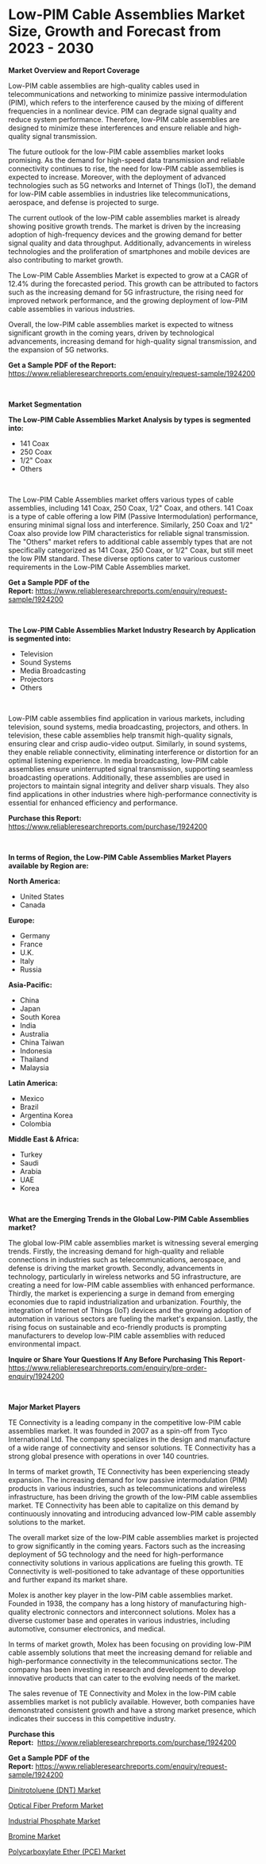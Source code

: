 <p><h1>Low-PIM Cable Assemblies Market Size, Growth and Forecast from 2023 - 2030</h1></p><p><strong>Market Overview and Report Coverage</strong></p>
<p><p>Low-PIM cable assemblies are high-quality cables used in telecommunications and networking to minimize passive intermodulation (PIM), which refers to the interference caused by the mixing of different frequencies in a nonlinear device. PIM can degrade signal quality and reduce system performance. Therefore, low-PIM cable assemblies are designed to minimize these interferences and ensure reliable and high-quality signal transmission.</p><p>The future outlook for the low-PIM cable assemblies market looks promising. As the demand for high-speed data transmission and reliable connectivity continues to rise, the need for low-PIM cable assemblies is expected to increase. Moreover, with the deployment of advanced technologies such as 5G networks and Internet of Things (IoT), the demand for low-PIM cable assemblies in industries like telecommunications, aerospace, and defense is projected to surge.</p><p>The current outlook of the low-PIM cable assemblies market is already showing positive growth trends. The market is driven by the increasing adoption of high-frequency devices and the growing demand for better signal quality and data throughput. Additionally, advancements in wireless technologies and the proliferation of smartphones and mobile devices are also contributing to market growth.</p><p>The Low-PIM Cable Assemblies Market is expected to grow at a CAGR of 12.4% during the forecasted period. This growth can be attributed to factors such as the increasing demand for 5G infrastructure, the rising need for improved network performance, and the growing deployment of low-PIM cable assemblies in various industries.</p><p>Overall, the low-PIM cable assemblies market is expected to witness significant growth in the coming years, driven by technological advancements, increasing demand for high-quality signal transmission, and the expansion of 5G networks.</p></p>
<p><strong>Get a Sample PDF of the Report:</strong> <a href="https://www.reliableresearchreports.com/enquiry/request-sample/1924200">https://www.reliableresearchreports.com/enquiry/request-sample/1924200</a></p>
<p>&nbsp;</p>
<p><strong>Market Segmentation</strong></p>
<p><strong>The Low-PIM Cable Assemblies Market Analysis by types is segmented into:</strong></p>
<p><ul><li>141 Coax</li><li>250 Coax</li><li>1/2" Coax</li><li>Others</li></ul></p>
<p>&nbsp;</p>
<p><p>The Low-PIM Cable Assemblies market offers various types of cable assemblies, including 141 Coax, 250 Coax, 1/2" Coax, and others. 141 Coax is a type of cable offering a low PIM (Passive Intermodulation) performance, ensuring minimal signal loss and interference. Similarly, 250 Coax and 1/2" Coax also provide low PIM characteristics for reliable signal transmission. The "Others" market refers to additional cable assembly types that are not specifically categorized as 141 Coax, 250 Coax, or 1/2" Coax, but still meet the low PIM standard. These diverse options cater to various customer requirements in the Low-PIM Cable Assemblies market.</p></p>
<p><strong>Get a Sample PDF of the Report:</strong>&nbsp;<a href="https://www.reliableresearchreports.com/enquiry/request-sample/1924200">https://www.reliableresearchreports.com/enquiry/request-sample/1924200</a></p>
<p>&nbsp;</p>
<p><strong>The Low-PIM Cable Assemblies Market Industry Research by Application is segmented into:</strong></p>
<p><ul><li>Television</li><li>Sound Systems</li><li>Media Broadcasting</li><li>Projectors</li><li>Others</li></ul></p>
<p>&nbsp;</p>
<p><p>Low-PIM cable assemblies find application in various markets, including television, sound systems, media broadcasting, projectors, and others. In television, these cable assemblies help transmit high-quality signals, ensuring clear and crisp audio-video output. Similarly, in sound systems, they enable reliable connectivity, eliminating interference or distortion for an optimal listening experience. In media broadcasting, low-PIM cable assemblies ensure uninterrupted signal transmission, supporting seamless broadcasting operations. Additionally, these assemblies are used in projectors to maintain signal integrity and deliver sharp visuals. They also find applications in other industries where high-performance connectivity is essential for enhanced efficiency and performance.</p></p>
<p><strong>Purchase this Report:</strong>&nbsp; <a href="https://www.reliableresearchreports.com/purchase/1924200">https://www.reliableresearchreports.com/purchase/1924200</a></p>
<p>&nbsp;</p>
<p><strong>In terms of Region, the Low-PIM Cable Assemblies Market Players available by Region are:</strong></p>
<p>
    <p> <strong> North America: </strong>
        <ul>
            <li>United States</li>
            <li>Canada</li>
        </ul>
        </p> 
    <p> <strong> Europe: </strong>
        <ul>
            <li>Germany</li>
            <li>France</li>
            <li>U.K.</li>
            <li>Italy</li>
            <li>Russia</li>
        </ul>
        </p> 
    <p> <strong> Asia-Pacific: </strong>
        <ul>
            <li>China</li>
            <li>Japan</li>
            <li>South Korea</li>
            <li>India</li>
            <li>Australia</li>
            <li>China Taiwan</li>
            <li>Indonesia</li>
            <li>Thailand</li>
            <li>Malaysia</li>
        </ul>
        </p> 
    <p> <strong> Latin America: </strong>
        <ul>
            <li>Mexico</li>
            <li>Brazil</li>
            <li>Argentina Korea</li>
            <li>Colombia</li>
        </ul>
        </p> 
    <p> <strong> Middle East & Africa: </strong>
        <ul>
            <li>Turkey</li>
            <li>Saudi</li>
            <li>Arabia</li>
            <li>UAE</li>
            <li>Korea</li>
        </ul>
    </p>
    </p>
<p>&nbsp;</p>
<p><strong>What are the Emerging Trends in the Global Low-PIM Cable Assemblies market?</strong></p>
<p><p>The global low-PIM cable assemblies market is witnessing several emerging trends. Firstly, the increasing demand for high-quality and reliable connections in industries such as telecommunications, aerospace, and defense is driving the market growth. Secondly, advancements in technology, particularly in wireless networks and 5G infrastructure, are creating a need for low-PIM cable assemblies with enhanced performance. Thirdly, the market is experiencing a surge in demand from emerging economies due to rapid industrialization and urbanization. Fourthly, the integration of Internet of Things (IoT) devices and the growing adoption of automation in various sectors are fueling the market's expansion. Lastly, the rising focus on sustainable and eco-friendly products is prompting manufacturers to develop low-PIM cable assemblies with reduced environmental impact.</p></p>
<p><strong>Inquire or Share Your Questions If Any Before Purchasing This Report</strong>- <a href="https://www.reliableresearchreports.com/enquiry/pre-order-enquiry/1924200">https://www.reliableresearchreports.com/enquiry/pre-order-enquiry/1924200</a></p>
<p>&nbsp;</p>
<p><strong>Major Market Players</strong></p>
<p><p>TE Connectivity is a leading company in the competitive low-PIM cable assemblies market. It was founded in 2007 as a spin-off from Tyco International Ltd. The company specializes in the design and manufacture of a wide range of connectivity and sensor solutions. TE Connectivity has a strong global presence with operations in over 140 countries.</p><p>In terms of market growth, TE Connectivity has been experiencing steady expansion. The increasing demand for low passive intermodulation (PIM) products in various industries, such as telecommunications and wireless infrastructure, has been driving the growth of the low-PIM cable assemblies market. TE Connectivity has been able to capitalize on this demand by continuously innovating and introducing advanced low-PIM cable assembly solutions to the market.</p><p>The overall market size of the low-PIM cable assemblies market is projected to grow significantly in the coming years. Factors such as the increasing deployment of 5G technology and the need for high-performance connectivity solutions in various applications are fueling this growth. TE Connectivity is well-positioned to take advantage of these opportunities and further expand its market share.</p><p>Molex is another key player in the low-PIM cable assemblies market. Founded in 1938, the company has a long history of manufacturing high-quality electronic connectors and interconnect solutions. Molex has a diverse customer base and operates in various industries, including automotive, consumer electronics, and medical.</p><p>In terms of market growth, Molex has been focusing on providing low-PIM cable assembly solutions that meet the increasing demand for reliable and high-performance connectivity in the telecommunications sector. The company has been investing in research and development to develop innovative products that can cater to the evolving needs of the market.</p><p>The sales revenue of TE Connectivity and Molex in the low-PIM cable assemblies market is not publicly available. However, both companies have demonstrated consistent growth and have a strong market presence, which indicates their success in this competitive industry.</p></p>
<p><strong>Purchase this Report:</strong>&nbsp;&nbsp;<a href="https://www.reliableresearchreports.com/purchase/1924200">https://www.reliableresearchreports.com/purchase/1924200</a></p>
<p></p>
<p><strong>Get a Sample PDF of the Report:</strong>&nbsp;<a href="https://www.reliableresearchreports.com/enquiry/request-sample/1924200">https://www.reliableresearchreports.com/enquiry/request-sample/1924200</a></p>
<p><p><a href="https://www.linkedin.com/pulse/dinitrotoluene-dnt-market-research-report-unlocks-analysis-qzdpe/">Dinitrotoluene (DNT) Market</a></p><p><a href="https://medium.com/@randallbode/analyzing-optical-fiber-preform-market-global-industry-perspective-and-forecast-2023-to-2030-9c8e64b32869">Optical Fiber Preform Market</a></p><p><a href="https://www.linkedin.com/pulse/industrial-phosphate-market-size-share-global-analysis-report-dmjie/">Industrial Phosphate Market</a></p><p><a href="https://medium.com/@loyceharber/bromine-market-the-key-to-successful-business-strategy-forecast-till-2030-8547fdeb0693">Bromine Market</a></p><p><a href="https://www.linkedin.com/pulse/polycarboxylate-ether-pce-market-challenges-opportunities-zm6de/">Polycarboxylate Ether (PCE) Market</a></p></p>